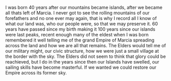 I was born 40 years after our mountains became islands, after we became all thats left of Marcia. I never got to see the rolling mountains of our forefathers and no one ever may again, that is why I record all I know of what our land was, who our people were, so that we may preserve it. 60 years have passed since my birth making it 100 years since our islands were last peaks, recent enough many of the eldest when I was born remembered it well telling me of the grand Empire of Marcia spreading across the land and how we are all that remains. The Elders would tell me of our military might, our civic structure, how we were just a small village at the border with the sky. The Elders did not seem to think that glory could be reachieved, but I do in the years since then our Islands have swelled, our sailing skills have become masterful. If we wanted we could restore our Empire across its former sky.
